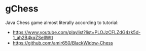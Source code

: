# gChess

Java Chess game almost literally according to tutorial: 
* https://www.youtube.com/playlist?list=PLOJzCFLZdG4zk5d-1_ah2B4kqZSeIlWtt
* https://github.com/amir650/BlackWidow-Chess
